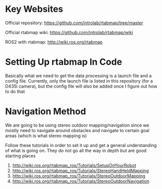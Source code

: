 # Key Websites
Official repository: https://github.com/introlab/rtabmap/tree/master

Official rtabmap wiki: https://github.com/introlab/rtabmap/wiki

ROS2 with rtabmap: http://wiki.ros.org/rtabmap

# Setting Up rtabmap In Code
Basically what we need to get the data processing is a launch file and a config file. Currently, only the launch file is listed in this repository (for a D435i camera), but the config file will also be added once I figure out how to do that

# Navigation Method
We are going to be using stereo outdoor mapping/navigation since we mostly need to navigate around obstacles and navigate to certain goal areas (which is what stereo mapping is)

Follow these tutorials in order to set it up and get a general understanding of what is going on. They do not go all the way in depth but are good starting places

1. http://wiki.ros.org/rtabmap_ros/Tutorials/SetupOnYourRobot
2. http://wiki.ros.org/rtabmap_ros/Tutorials/StereoHandHeldMapping
3. http://wiki.ros.org/rtabmap_ros/Tutorials/StereoOutdoorMapping
4. http://wiki.ros.org/rtabmap_ros/Tutorials/StereoOutdoorNavigation
